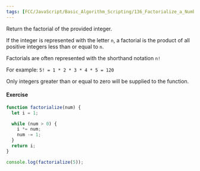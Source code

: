 ```yaml
---
tags: [FCC/JavaScript/Basic_Algorithm_Scripting/136_Factorialize_a_Number]
---
```

Return the factorial of the provided integer.

If the integer is represented with the letter `n`, a factorial is the product of all positive integers less than or equal to `n`.

Factorials are often represented with the shorthand notation `n!`

For example: `5! = 1 * 2 * 3 * 4 * 5 = 120`

Only integers greater than or equal to zero will be supplied to the function.

#### Exercise
```js
function factorialize(num) {
  let i = 1;

  while (num > 0) {
    i *= num;
    num -= 1;
  }
  return i;
}

console.log(factorialize(5));
```
